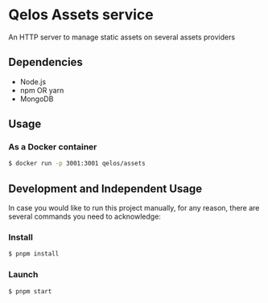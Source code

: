 # Qelos Assets service

An HTTP server to manage static assets on several assets providers

## Dependencies
- Node.js
- npm OR yarn
- MongoDB

## Usage
### As a Docker container
```sh
$ docker run -p 3001:3001 qelos/assets
```

## Development and Independent Usage
In case you would like to run this project manually, for any reason, there are several commands you need to acknowledge:

### Install
```sh
$ pnpm install
```

### Launch
```sh
$ pnpm start
```
